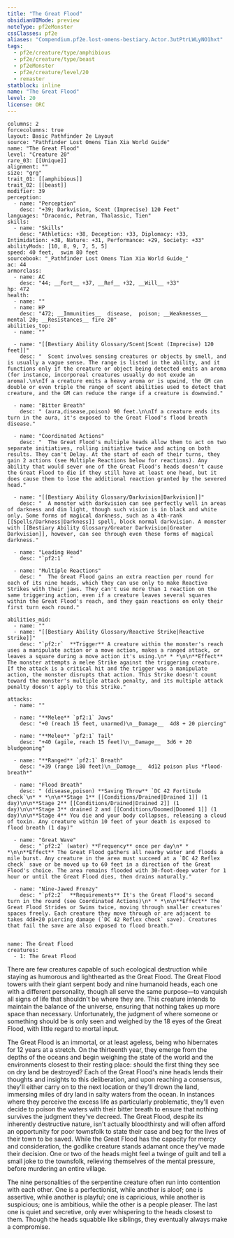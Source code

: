 ```yaml
---
title: "The Great Flood"
obsidianUIMode: preview
noteType: pf2eMonster
cssClasses: pf2e
aliases: "Compendium.pf2e.lost-omens-bestiary.Actor.3utPtrLWLyNO1hxt" 
tags:
  - pf2e/creature/type/amphibious
  - pf2e/creature/type/beast
  - pf2eMonster
  - pf2e/creature/level/20
  - remaster
statblock: inline
name: "The Great Flood"
level: 20
license: ORC
---
```


```statblock
columns: 2
forcecolumns: true
layout: Basic Pathfinder 2e Layout
source: "Pathfinder Lost Omens Tian Xia World Guide"
name: "The Great Flood"
level: "Creature 20"
rare_03: [[Unique]]
alignment: ""
size: "grg"
trait_01: [[amphibious]]
trait_02: [[beast]]
modifier: 39
perception:
  - name: "Perception"
    desc: "+39; Darkvision, Scent (Imprecise) 120 Feet"
languages: "Draconic, Petran, Thalassic, Tien"
skills:
  - name: "Skills"
    desc: "Athletics: +38, Deception: +33, Diplomacy: +33, Intimidation: +38, Nature: +31, Performance: +29, Society: +33"
abilityMods: [10, 8, 9, 7, 5, 5]
speed: 40 feet,  swim 80 feet
sourcebook: "_Pathfinder Lost Omens Tian Xia World Guide_"
ac: 44
armorclass:
  - name: AC
    desc: "44; __Fort__ +37, __Ref__ +32, __Will__ +33"
hp: 472
health:
  - name: ""
  - name: HP
    desc: "472; __Immunities__  disease,  poison; __Weaknesses__ mental 20; __Resistances__ fire 20"
abilities_top:
  - name: ""

  - name: "[[Bestiary Ability Glossary/Scent|Scent (Imprecise) 120 feet]]"
    desc: "  Scent involves sensing creatures or objects by smell, and is usually a vague sense. The range is listed in the ability, and it functions only if the creature or object being detected emits an aroma (for instance, incorporeal creatures usually do not exude an aroma).\n\nIf a creature emits a heavy aroma or is upwind, the GM can double or even triple the range of scent abilities used to detect that creature, and the GM can reduce the range if a creature is downwind."

  - name: "Bitter Breath"
    desc: " (aura,disease,poison) 90 feet.\n\nIf a creature ends its turn in the aura, it's exposed to the Great Flood's flood breath disease."

  - name: "Coordinated Actions"
    desc: "  The Great Flood's multiple heads allow them to act on two separate initiatives, rolling initiative twice and acting on both results. They can't Delay. At the start of each of their turns, they gain 2 actions (see Multiple Reactions below for reactions). Any ability that would sever one of the Great Flood's heads doesn't cause the Great Flood to die if they still have at least one head, but it does cause them to lose the additional reaction granted by the severed head."

  - name: "[[Bestiary Ability Glossary/Darkvision|Darkvision]]"
    desc: "  A monster with darkvision can see perfectly well in areas of darkness and dim light, though such vision is in black and white only. Some forms of magical darkness, such as a 4th-rank [[Spells/Darkness|Darkness]] spell, block normal darkvision. A monster with [[Bestiary Ability Glossary/Greater Darkvision|Greater Darkvision]], however, can see through even these forms of magical darkness."

  - name: "Leading Head"
    desc: "`pf2:1`  "

  - name: "Multiple Reactions"
    desc: "  The Great Flood gains an extra reaction per round for each of its nine heads, which they can use only to make Reactive Strikes with their jaws. They can't use more than 1 reaction on the same triggering action, even if a creature leaves several squares within the Great Flood's reach, and they gain reactions on only their first turn each round."

abilities_mid:
  - name: ""
  - name: "[[Bestiary Ability Glossary/Reactive Strike|Reactive Strike]]"
    desc: "`pf2:r`  **Trigger** A creature within the monster's reach uses a manipulate action or a move action, makes a ranged attack, or leaves a square during a move action it's using.\n* * *\n\n**Effect** The monster attempts a melee Strike against the triggering creature. If the attack is a critical hit and the trigger was a manipulate action, the monster disrupts that action. This Strike doesn't count toward the monster's multiple attack penalty, and its multiple attack penalty doesn't apply to this Strike."

attacks:
  - name: ""

  - name: "**Melee** `pf2:1` Jaws"
    desc: "+0 (reach 15 feet, unarmed)\n__Damage__  4d8 + 20 piercing"

  - name: "**Melee** `pf2:1` Tail"
    desc: "+40 (agile, reach 15 feet)\n__Damage__  3d6 + 20 bludgeoning"

  - name: "**Ranged** `pf2:1` Breath"
    desc: "+39 (range 180 feet)\n__Damage__  4d12 poison plus *flood-breath*"

  - name: "Flood Breath"
    desc: " (disease,poison) **Saving Throw** `DC 42 Fortitude check`\n* * *\n\n**Stage 1** [[Conditions/Drained|Drained 1]] (1 day)\n\n**Stage 2** [[Conditions/Drained|Drained 2]] (1 day)\n\n**Stage 3** drained 2 and [[Conditions/Doomed|Doomed 1]] (1 day)\n\n**Stage 4** You die and your body collapses, releasing a cloud of toxin. Any creature within 10 feet of your death is exposed to flood breath (1 day)"

  - name: "Great Wave"
    desc: "`pf2:2` (water) **Frequency** once per day\n* * *\n\n**Effect** The Great Flood gathers all nearby water and floods a mile burst. Any creature in the area must succeed at a `DC 42 Reflex check` save or be moved up to 60 feet in a direction of the Great Flood's choice. The area remains flooded with 30-foot-deep water for 1 hour or until the Great Flood dies, then drains naturally."

  - name: "Nine-Jawed Frenzy"
    desc: "`pf2:2`  **Requirements** It's the Great Flood's second turn in the round (see Coordinated Actions)\n* * *\n\n**Effect** The Great Flood Strides or Swims twice, moving through smaller creatures' spaces freely. Each creature they move through or are adjacent to takes 4d8+20 piercing damage (`DC 42 Reflex check` save). Creatures that fail the save are also exposed to flood breath."
 
```

```encounter-table
name: The Great Flood
creatures:
  - 1: The Great Flood
```



There are few creatures capable of such ecological destruction while staying as humorous and lighthearted as the Great Flood. The Great Flood towers with their giant serpent body and nine humanoid heads, each one with a different personality, though all serve the same purpose—to vanquish all signs of life that shouldn't be where they are. This creature intends to maintain the balance of the universe, ensuring that nothing takes up more space than necessary. Unfortunately, the judgment of where someone or something should be is only seen and weighed by the 18 eyes of the Great Flood, with little regard to mortal input.

The Great Flood is an immortal, or at least ageless, being who hibernates for 12 years at a stretch. On the thirteenth year, they emerge from the depths of the oceans and begin weighing the state of the world and the environments closest to their resting place: should the first thing they see on dry land be destroyed? Each of the Great Flood's nine heads lends their thoughts and insights to this deliberation, and upon reaching a consensus, they'll either carry on to the next location or they'll drown the land, immersing miles of dry land in salty waters from the ocean. In instances where they perceive the excess life as particularly problematic, they'll even decide to poison the waters with their bitter breath to ensure that nothing survives the judgment they've decreed. The Great Flood, despite its inherently destructive nature, isn't actually bloodthirsty and will often afford an opportunity for poor townsfolk to state their case and beg for the lives of their town to be saved. While the Great Flood has the capacity for mercy and consideration, the godlike creature stands adamant once they've made their decision. One or two of the heads might feel a twinge of guilt and tell a small joke to the townsfolk, relieving themselves of the mental pressure, before murdering an entire village.

The nine personalities of the serpentine creature often run into contention with each other. One is a perfectionist, while another is aloof; one is assertive, while another is playful; one is capricious, while another is suspicious; one is ambitious, while the other is a people pleaser. The last one is quiet and secretive, only ever whispering to the heads closest to them. Though the heads squabble like siblings, they eventually always make a compromise.
